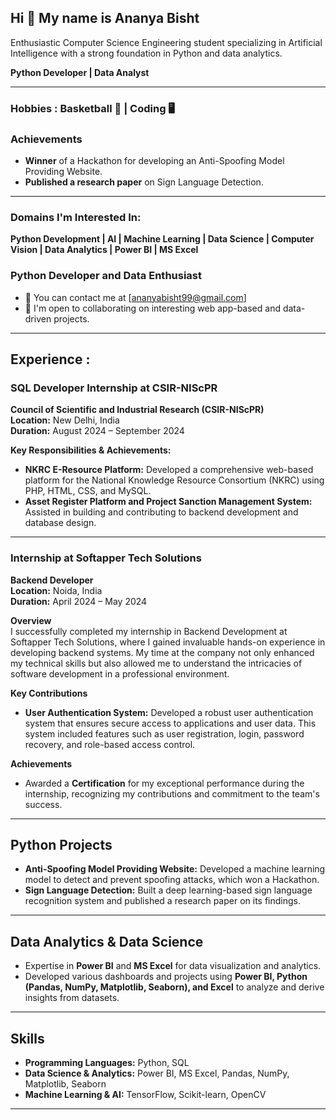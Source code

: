 ## Hi 👋 My name is Ananya Bisht

Enthusiastic Computer Science Engineering student specializing in Artificial Intelligence with a strong foundation in Python and data analytics.

**Python Developer | Data Analyst**

---

### Hobbies : Basketball 🏀 | Coding 🖥️

### Achievements
- **Winner** of a Hackathon for developing an Anti-Spoofing Model Providing Website.
- **Published a research paper** on Sign Language Detection.

---

### Domains I'm Interested In:
**Python Development | AI | Machine Learning | Data Science | Computer Vision | Data Analytics | Power BI | MS Excel**

### Python Developer and Data Enthusiast

- 📝 You can contact me at [ananyabisht99@gmail.com]
- 🤝 I'm open to collaborating on interesting web app-based and data-driven projects.

---

## Experience :

### SQL Developer Internship at CSIR-NIScPR
**Council of Scientific and Industrial Research (CSIR-NIScPR)**  
**Location:** New Delhi, India  
**Duration:** August 2024 – September 2024  

**Key Responsibilities & Achievements:**
- **NKRC E-Resource Platform:** Developed a comprehensive web-based platform for the National Knowledge Resource Consortium (NKRC) using PHP, HTML, CSS, and MySQL.
- **Asset Register Platform and Project Sanction Management System:** Assisted in building and contributing to backend development and database design.

---

### Internship at Softapper Tech Solutions  
**Backend Developer**  
**Location:** Noida, India  
**Duration:** April 2024 – May 2024  

**Overview**  
I successfully completed my internship in Backend Development at Softapper Tech Solutions, where I gained invaluable hands-on experience in developing backend systems. My time at the company not only enhanced my technical skills but also allowed me to understand the intricacies of software development in a professional environment.

**Key Contributions**
- **User Authentication System:** Developed a robust user authentication system that ensures secure access to applications and user data. This system included features such as user registration, login, password recovery, and role-based access control.

**Achievements**
- Awarded a **Certification** for my exceptional performance during the internship, recognizing my contributions and commitment to the team's success.

---

## Python Projects
- **Anti-Spoofing Model Providing Website:** Developed a machine learning model to detect and prevent spoofing attacks, which won a Hackathon.
- **Sign Language Detection:** Built a deep learning-based sign language recognition system and published a research paper on its findings.

---

## Data Analytics & Data Science
- Expertise in **Power BI** and **MS Excel** for data visualization and analytics.
- Developed various dashboards and projects using **Power BI, Python (Pandas, NumPy, Matplotlib, Seaborn), and Excel** to analyze and derive insights from datasets.

---

## Skills
- **Programming Languages:** Python, SQL
- **Data Science & Analytics:** Power BI, MS Excel, Pandas, NumPy, Matplotlib, Seaborn
- **Machine Learning & AI:** TensorFlow, Scikit-learn, OpenCV

---




